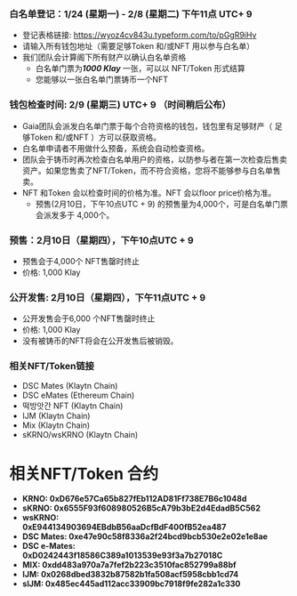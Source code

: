 
### 白名单登记：1/24 (星期一) - 2/8 (星期二) 下午11点 UTC+ 9
* 登记表格链接: https://wyoz4cv843u.typeform.com/to/pGgR9iHv
* 请输入所有钱包地址（需要足够Token 和/或NFT 用以参与白名单）
* 我们团队会计算阁下所有财产以确认白名单资格
  * 白名单门票为***1000 Klay*** 一张，可以以 NFT/Token 形式结算
  * 您能够以一张白名单门票铸币一个NFT

### 钱包检查时间: 2/9 (星期三) UTC+ 9 （时间稍后公布）

* Gaia团队会派发白名单门票于每个合符资格的钱包，钱包里有足够财产（ 足够Token 和/或NFT ）方可以获取资格。
* 白名单申请者不用做什么预备，系统会自动检查资格。
* 团队会于铸币时再次检查白名单用户的资格，以防参与者在第一次检查后售卖资产。如果您售卖了NFT/Token，而不符合资格，您将不能够参与白名单售卖。 
* NFT 和Token 会以检查时间的价格为准。NFT 会以floor price价格为准。
  * 预售(2月10日，下午10点UTC + 9) 的预售量为4,000个，可是白名单门票会派发多于 4,000个。

### 预售：2月10日（星期四），下午10点UTC + 9

* 预售会于4,000个 NFT售罄时终止
* 价格: 1,000 Klay

### 公开发售: 2月10日（星期四），下午11点UTC + 9

* 公开发售会于6,000 个NFT售罄时终止
* 价格: 1,000 Klay
* 没有被铸币的NFT将会在公开发售后被销毁。

### 相关NFT/Token链接

* DSC Mates (Klaytn Chain)
* DSC eMates (Ethereum Chain)
* 떡방앗간 NFT (Klaytn Chain)
* IJM (Klaytn Chain)
* Mix (Klaytn Chain)
* sKRNO/wsKRNO (Klaytn Chain)

# 相关NFT/Token 合约

* **KRNO: 0xD676e57Ca65b827fEb112AD81Ff738E7B6c1048d**
* **sKRNO: 0x6555F93f608980526B5cA79b3bE2d4EdadB5C562**
* **wsKRNO:**\
  **0xE944134903694EBdbB56aaDcfBdF400fB52ea487**
* **DSC Mates: 0xe47e90c58f8336a2f24bcd9bcb530e2e02e1e8ae**
* **DSC e-Mates:**\
  **0xD0242443f18586C389a1013539e93f3a7b27018C**
* **MIX: 0xdd483a970a7a7fef2b223c3510fac852799a88bf**
* **IJM: 0x0268dbed3832b87582b1fa508acf5958cbb1cd74**
* **sIJM: 0x485ec445ad112acc33909bc7918f9fe282a1c330**
